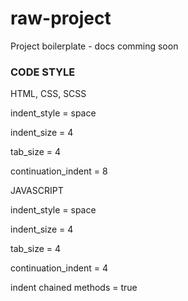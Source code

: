 # raw-project
Project boilerplate - docs comming soon

### CODE STYLE
HTML, CSS, SCSS

indent_style = space

indent_size = 4

tab_size = 4

continuation_indent = 8

JAVASCRIPT

indent_style = space

indent_size = 4

tab_size = 4

continuation_indent = 4

indent chained methods = true